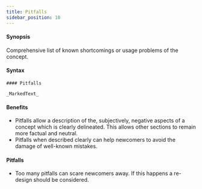 ```yaml
---
title: Pitfalls
sidebar_position: 10
---
```


#### Synopsis

Comprehensive list of known shortcomings or usage problems of the concept.

#### Syntax

```
#### Pitfalls

_MarkedText_
```

#### Benefits

* Pitfalls allow a description of the, subjectively, negative aspects of a concept which is clearly delineated. This allows other sections to remain more factual and neutral.
* Pitfalls when described clearly can help newcomers to avoid the damage of well-known mistakes.

#### Pitfalls

* Too many pitfalls can scare newcomers away. If this happens a re-design should be considered.

